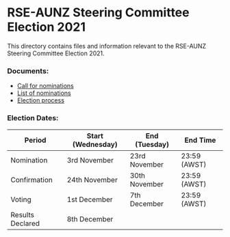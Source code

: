 # RSE-AUNZ Steering Committee Election 2021

This directory contains files and information relevant to the RSE-AUNZ Steering Committee Election 2021.

### Documents:

* [Call for nominations](https://github.com/rse-aunz/organisation/blob/master/Elections/2021/call-for-nominations.md)
* [List of nominations](https://github.com/rse-aunz/organisation/blob/master/Elections/2021/nominations.md)
* [Election process](https://github.com/rse-aunz/organisation/blob/master/Elections/2021/process.md)

### Election Dates:

| Period           | Start (Wednesday)   | End (Tuesday) | End Time     |
| ---------------- | ------------------- | ------------- | ------------ |
| Nomination       |  3rd November       | 23rd November | 23:59 (AWST) |
| Confirmation     | 24th November       | 30th November | 23:59 (AWST) |
| Voting           |  1st December       |  7th December | 23:59 (AWST) |
| Results Declared |  8th December       |               |              |
